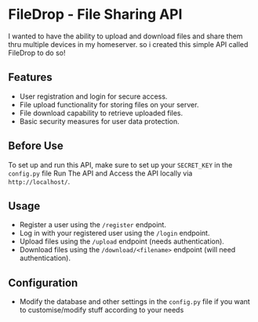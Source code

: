 # FileDrop - File Sharing API

I wanted to have the ability to upload and download files and share them thru multiple devices in my homeserver. so i created this simple API called FileDrop to do so!

## Features

- User registration and login for secure access.
- File upload functionality for storing files on your server.
- File download capability to retrieve uploaded files.
- Basic security measures for user data protection.

## Before Use
To set up and run this API, make sure to set up your `SECRET_KEY` in the `config.py` file
Run The API and
Access the API locally via `http://localhost/`.

## Usage

- Register a user using the `/register` endpoint.
- Log in with your registered user using the `/login` endpoint.
- Upload files using the `/upload` endpoint (needs authentication).
- Download files using the `/download/<filename>` endpoint (will need authentication).

## Configuration

- Modify the database and other settings in the `config.py` file if you want to customise/modify stuff according to your needs
